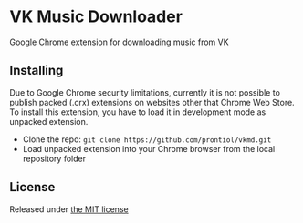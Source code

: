 # VK Music Downloader
Google Chrome extension for downloading music from VK

## Installing

Due to Google Chrome security limitations, currently it is not possible to publish packed (.crx) extensions on websites other that Chrome Web Store.
To install this extension, you have to load it in development mode as unpacked extension.

* Clone the repo: `git clone https://github.com/prontiol/vkmd.git`
* Load unpacked extension into your Chrome browser from the local repository folder

## License

Released under [the MIT license](https://github.com/prontiol/vkmd/blob/master/LICENSE)

